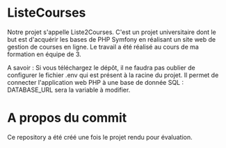 # ListeCourses

Notre projet s'appelle Liste2Courses. C'est un projet universitaire dont le but est d'acquérir les bases de PHP Symfony en réalisant un site web de gestion de courses en ligne.
Le travail a été réalisé au cours de ma formation en équipe de 3.

A savoir : Si vous téléchargez le dépôt, il ne faudra pas oublier de configurer le fichier .env qui est présent à la racine du projet. Il permet de connecter l'application web PHP à une base de donnée SQL : DATABASE_URL sera la variable à modifier.

# A propos du commit

Ce repository a été créé une fois le projet rendu pour évaluation.
